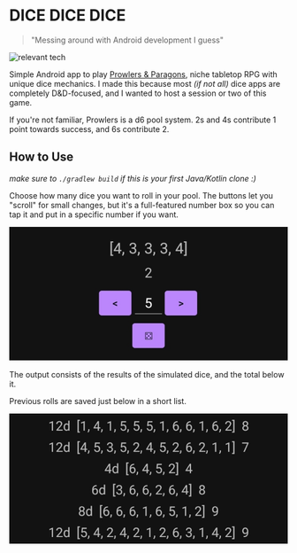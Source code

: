 # DICE DICE DICE
> "Messing around with Android development I guess"

![relevant tech](https://skillicons.dev/icons?i=kotlin,androidstudio)

Simple Android app to play [Prowlers & Paragons](https://www.drivethrurpg.com/en/product/346742/Prowlers--Paragons-Ultimate-Edition), niche tabletop RPG with unique dice mechanics.
I made this because most *(if not all)* dice apps are completely D&D-focused, and I wanted to host a session or two of this game.

If you're not familiar, Prowlers is a d6 pool system. 2s and 4s contribute 1 point towards success, and 6s contribute 2.

## How to Use
*make sure to `./gradlew build` if this is your first Java/Kotlin clone :)*

Choose how many dice you want to roll in your pool. The buttons let you "scroll" for small changes, but it's a full-featured number box so you can tap it and put in a specific number if you want.

![roll ui](./img/roll.jpg)

The output consists of the results of the simulated dice, and the total below it.

Previous rolls are saved just below in a short list.

![roll history](./img/history.jpg)
